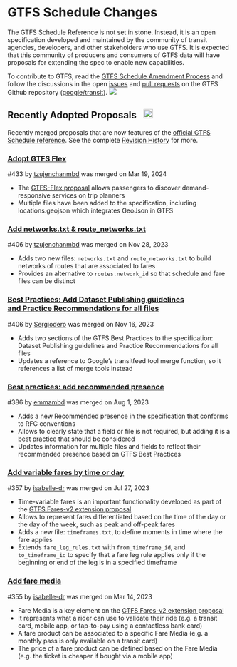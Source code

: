 # GTFS Schedule Changes

The GTFS Schedule Reference is not set in stone. Instead, it is an open specification developed and maintained by the community of transit agencies, developers, and other stakeholders who use GTFS. It is expected that this community of producers and consumers of GTFS data will have proposals for extending the spec to enable new capabilities.

To contribute to GTFS, read the [GTFS Schedule Amendment Process](../../../../community/spec_amendment_process/gtfs_schedule_amendment_process) and follow the discussions in the open <a href="https://github.com/google/transit/issues" target="_blank">issues</a> and <a href="https://github.com/google/transit/pulls" target="_blank">pull requests</a> on the GTFS Github repository (<a href="https://github.com/google/transit" target="_blank">google/transit</a>). ![](../../../assets/mark-github.svg)

<!-- <div class="row">
    <div class="active-container">
        <h3 class="title"><a class="no-icon" href="https://github.com/google/transit/pull/303" target="_blank">Add trip-to-trip transfers with in-seat option</a></h3>
        <p class="maintainer">#303 opened on Jan 26, 2022 by <a class="no-icon" href="https://github.com/gcamp" target="_blank">gcamp</a></p>
    </div>
</div>
<div class="row"></div> -->

<!-- <div class="row no-active">
    <div class="no-active-container">
        <h3 class="title">There are currently no active proposals for GTFS Schedule.</h3>
        <p class="prompt">Have a proposal? &ensp;➜&ensp; Open a <a href="https://github.com/google/transit/pulls" target="_blank">pull request</a>.</p>
    </div>
</div>
<div class="row"></div> -->

## Recently Adopted Proposals &ensp;<img src="../../../../assets/pr-merged.svg" style="height:1em;"/>

Recently merged proposals that are now features of the [official GTFS Schedule reference](../../reference). See the complete [Revision History](/documentation/schedule/change_history/revision_history) for more.

<div class="row">
    <div class="leftcontainer">
        <h3 class="title"><a href="https://github.com/google/transit/pull/433" class="no-icon" target="_blank">Adopt GTFS Flex</a></h3>
        <p class="maintainer">#433 by <a href="https://github.com/tzujenchanmbd" class="no-icon" target="_blank">tzujenchanmbd</a> was merged on Mar 19, 2024</p>
    </div>
    <div class="featurelist">
        <ul>
            <li>The <a href="../../../../community/extensions/flex" class="no-icon" target="_blank">GTFS-Flex proposal</a> allows passengers to discover demand-responsive services on trip planners</li>
	    <li>Multiple files have been added to the specification, including locations.geojson which integrates GeoJson in GTFS  </li>
        </ul>
    </div>
</div>

<div class="row">
    <div class="leftcontainer">
        <h3 class="title"><a href="https://github.com/google/transit/pull/405" class="no-icon" target="_blank">Add networks.txt & route_networks.txt</a></h3>
        <p class="maintainer">#406 by <a href="https://github.com/tzujenchanmbd" class="no-icon" target="_blank">tzujenchanmbd</a> was merged on Nov 28, 2023</p>
    </div>
    <div class="featurelist">
        <ul>
            <li>Adds two new files: <code>networks.txt</code> and <code>route_networks.txt</code> to build networks of routes that are associated to fares</li>
	    <li>Provides an alternative to <code>routes.network_id</code> so that schedule and fare files can be distinct</li>
        </ul>
    </div>
</div>

<div class="row">
    <div class="leftcontainer">
        <h3 class="title"><a href="https://github.com/google/transit/pull/406" class="no-icon" target="_blank">Best Practices: Add Dataset Publishing guidelines<br>and Practice Recommendations for all files</a></h3>
        <p class="maintainer">#406 by <a href="https://github.com/Sergiodero" class="no-icon" target="_blank">Sergiodero</a> was merged on Nov 16, 2023</p>
    </div>
    <div class="featurelist">
        <ul>
            <li>Adds two sections of the GTFS Best Practices to the specification: Dataset Publishing guidelines and Practice Recommendations for all files</li>
            <li>Updates a reference to Google’s transitfeed tool merge function, so it references a list of merge tools instead</li>
        </ul>
    </div>
</div>

<div class="row">
    <div class="leftcontainer">
        <h3 class="title"><a href="https://github.com/google/transit/pull/386" class="no-icon" target="_blank">Best practices: add recommended presence</a></h3>
        <p class="maintainer">#386 by <a href="https://github.com/emmambd" class="no-icon" target="_blank">emmambd</a> was merged on Aug 1, 2023</p>
    </div>
    <div class="featurelist">
        <ul>
            <li>Adds a new Recommended presence in the specification that conforms to RFC conventions</li>
            <li>Allows to clearly state that a field or file is not required, but adding it is a best practice that should be considered</li>
            <li>Updates information for multiple files and fields to reflect their recommended presence based on GTFS Best Practices</li>
        </ul>
    </div>
</div>

<div class="row">
    <div class="leftcontainer">
        <h3 class="title"><a href="https://github.com/google/transit/pull/357" class="no-icon" target="_blank">Add variable fares by time or day</a></h3>
        <p class="maintainer">#357 by <a href="https://github.com/isabelle-dr" class="no-icon" target="_blank">isabelle-dr</a> was merged on Jul 27, 2023</p>
    </div>
    <div class="featurelist">
        <ul>
            <li>Time-variable fares is an important functionality developed as part of the <a href="../../../../community/extensions/fares-v2">GTFS Fares-v2 extension proposal</a></li>
            <li>Allows to represent fares differentiated based on the time of the day or the day of the week, such as peak and off-peak fares</li>
            <li>Adds a new file: <code>timeframes.txt</code>, to define moments in time where the fare applies</li>
            <li>Extends <code>fare_leg_rules.txt</code> with <code>from_timeframe_id</code>, and <code>to_timeframe_id</code> to specify that a fare leg rule applies only if the beginning or end of the leg is in a specified timeframe</li>
        </ul>
    </div>
</div>

<div class="row">
    <div class="leftcontainer">
        <h3 class="title"><a href="https://github.com/google/transit/pull/355" class="no-icon" target="_blank">Add fare media</a></h3>
        <p class="maintainer">#355 by <a href="https://github.com/isabelle-dr" class="no-icon" target="_blank">isabelle-dr</a> was merged on Mar 14, 2023</p>
    </div>
    <div class="featurelist">
        <ul>
            <li>Fare Media is a key element on the <a href="../../../../community/extensions/fares-v2">GTFS Fares-v2 extension proposal</a></li>
            <li>It represents what a rider can use to validate their ride (e.g. a transit card, mobile app, or tap-to-pay using a contactless bank card)</li>
            <li>A fare product can be associated to a specific Fare Media (e.g. a monthly pass is only available on a transit card)</li>
            <li>The price of a fare product can be defined based on the Fare Media (e.g. the ticket is cheaper if bought via a mobile app)</li>
        </ul>
    </div>
</div>

<div class="row"></div>
